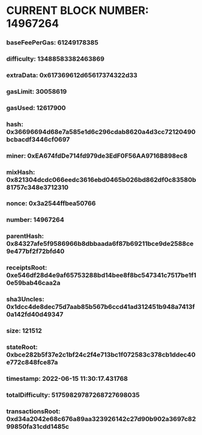 # CURRENT BLOCK NUMBER: 14967264

### baseFeePerGas: 61249178385
### difficulty: 13488583382463869
### extraData: 0x617369612d65617374322d33
### gasLimit: 30058619
### gasUsed: 12617900
### hash: 0x36696694d68e7a585e1d6c296cdab8620a4d3cc72120490bcbacdf3446cf0697
### miner: 0xEA674fdDe714fd979de3EdF0F56AA9716B898ec8
### mixHash: 0x821304dcdc066eedc3616ebd0465b026bd862df0c83580b81757c348e3712310
### nonce: 0x3a2544ffbea50766
### number: 14967264
### parentHash: 0x84327afe5f9586966b8dbbaada6f87b69211bce9de2588ce9e477bf2f72bfd40
### receiptsRoot: 0xe546df28d4e9af65753288bd14bee8f8bc547341c7517be1f10e59bab46caa2a
### sha3Uncles: 0x1dcc4de8dec75d7aab85b567b6ccd41ad312451b948a7413f0a142fd40d49347
### size: 121512
### stateRoot: 0xbce282b5f37e2c1bf24c2f4e713bc1f072583c378cb1ddec40e772c848fce87a
### timestamp: 2022-06-15 11:30:17.431768
### totalDifficulty: 51759829787268727698035
### transactionsRoot: 0xd34a2042e68c676a89aa323926142c27d90b902a3697c8299850fa31cdd1485c
